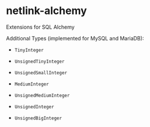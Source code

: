 # netlink-alchemy

Extensions for SQL Alchemy

Additional Types (implemented for MySQL and MariaDB):

- `TinyInteger`
- `UnsignedTinyInteger`

- `UnsignedSmallInteger`

- `MediumInteger`
- `UnsignedMediumInteger`

- `UnsignedInteger`

- `UnsignedBigInteger`
